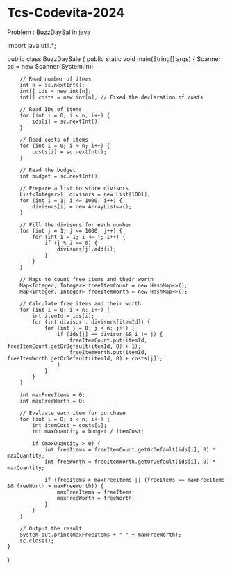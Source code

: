 # Tcs-Codevita-2024
Problem : BuzzDaySal in java

import java.util.*;

public class BuzzDaySale {
    public static void main(String[] args) {
        Scanner sc = new Scanner(System.in);
        
        // Read number of items
        int n = sc.nextInt();
        int[] ids = new int[n];
        int[] costs = new int[n]; // Fixed the declaration of costs
        
        // Read IDs of items
        for (int i = 0; i < n; i++) {
            ids[i] = sc.nextInt();
        }
        
        // Read costs of items
        for (int i = 0; i < n; i++) {
            costs[i] = sc.nextInt();
        }
        
        // Read the budget
        int budget = sc.nextInt();
      
        // Prepare a list to store divisors
        List<Integer>[] divisors = new List[1001];
        for (int i = 1; i <= 1000; i++) {
            divisors[i] = new ArrayList<>();
        }
        
        // Fill the divisors for each number
        for (int j = 1; j <= 1000; j++) {
            for (int i = 1; i <= j; i++) {
                if (j % i == 0) {
                    divisors[j].add(i);
                }
            }
        }
        
        // Maps to count free items and their worth
        Map<Integer, Integer> freeItemCount = new HashMap<>();
        Map<Integer, Integer> freeItemWorth = new HashMap<>();
  
        // Calculate free items and their worth
        for (int i = 0; i < n; i++) {
            int itemId = ids[i];
            for (int divisor : divisors[itemId]) {
                for (int j = 0; j < n; j++) {
                    if (ids[j] == divisor && i != j) {
                        freeItemCount.put(itemId, freeItemCount.getOrDefault(itemId, 0) + 1);
                        freeItemWorth.put(itemId, freeItemWorth.getOrDefault(itemId, 0) + costs[j]);
                    }
                }
            }
        }
  
        int maxFreeItems = 0;
        int maxFreeWorth = 0;
  
        // Evaluate each item for purchase
        for (int i = 0; i < n; i++) {
            int itemCost = costs[i];
            int maxQuantity = budget / itemCost;
            
            if (maxQuantity > 0) {
                int freeItems = freeItemCount.getOrDefault(ids[i], 0) * maxQuantity;
                int freeWorth = freeItemWorth.getOrDefault(ids[i], 0) * maxQuantity;
                
                if (freeItems > maxFreeItems || (freeItems == maxFreeItems && freeWorth > maxFreeWorth)) {
                    maxFreeItems = freeItems;
                    maxFreeWorth = freeWorth;
                }
            }
        }
       
        // Output the result
        System.out.print(maxFreeItems + " " + maxFreeWorth);
        sc.close();
    }
}
